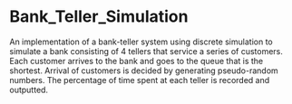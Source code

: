 # Bank_Teller_Simulation
An implementation of a bank-teller system using discrete simulation to simulate a bank consisting of 4 tellers that service a series of customers. Each customer arrives to the bank and goes to the queue that is the shortest. Arrival of customers is decided by generating pseudo-random numbers. The percentage of time spent at each teller is recorded and outputted.
